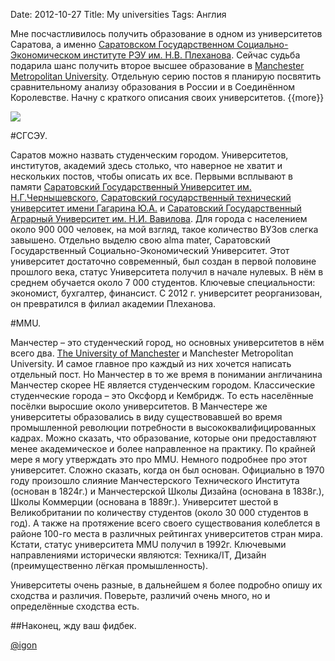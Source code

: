 Date: 2012-10-27 
Title: My universities
Tags: Англия

Мне посчастливилось получить образование в одном из университетов Саратова, а именно [Саратовском Государственном Социально-Экономическом институте РЭУ им. Н.В. Плеханова](http://www.seun.ru "http://www.seun.ru"). Сейчас судьба подарила шанс получить второе высшее образование в [Manchester Metropolitan University](http://www2.mmu.ac.uk "http://www2.mmu.ac.uk"). Отдельную серию постов я планирую посвятить сравнительному анализу образования в России и в Соединённом Королевстве. Начну с краткого описания своих университетов.
{{more}}

![](http://src.sencha.io/https://dl.dropbox.com/u/5371087/ss-mmu.png)

#СГСЭУ.

Саратов можно назвать студенческим городом. Университетов, институтов, академий здесь столько, что наверное не хватит и нескольких постов, чтобы описать их все. Первыми всплывают в памяти [Саратовский Государственный Университет им. Н.Г.Чернышевского](http://www.sgu.ru "http://www.sgu.ru"), [Саратовский государственный технический университет имени Гагарина Ю.А.](http://www.sstu.ru "http://www.sstu.ru") и [Саратовский Государственный Аграрный Университет им. Н.И. Вавилова](http://www.sgau.ru "http://www.sgau.ru"). Для города с населением около 900 000 человек, на мой взгляд, такое количество ВУЗов слегка завышено. 
Отдельно выделю свою alma mater, Саратовский Государственный Социально-Экономический Университет. Этот университет достаточно современный, был создан в первой половине прошлого века, статус Университета получил в начале нулевых. В нём в среднем обучается около 7 000 студентов. Ключевые специальности: экономист, бухгалтер, финансист. С 2012 г. университет реорганизован, он превратился в филиал академии Плеханова.

#MMU.

Манчестер – это студенческий город, но основных университетов в нём всего два. [The University of Manchester](http://www.manchester.ac.uk "http://www.manchester.ac.uk") и Manchester Metropolitan University. И самое главное про каждый из них хочется написать отдельный пост. Но Манчестер в то же время в понимании англичанина Манчестер скорее НЕ является студенческим городом. Классические студенческие города – это Оксфорд и Кембридж. То есть населённые посёлки выросшие около университетов. В Манчестере же университеты образовались в виду существовавшей во время промышленной революции потребности в высококвалифицированных кадрах. Можно сказать, что образование, которые они предоставляют менее академическое и более направленное на практику. По крайней мере я могу утверждать это про MMU.
Немного подробнее про этот университет. Сложно сказать, когда он был основан. Официально в 1970 году произошло слияние Манчестерского Технического Института (основан в 1824г.) и Манчестерской Школы Дизайна (основана в 1838г.), Школы Коммерции (основана в 1889г.). Университет шестой в Великобритании по количеству студентов (около 30 000 студентов в год). А также на протяжение всего своего существования колеблется в районе 100-го места в различных рейтингах университетов стран мира. Кстати, статус университета MMU получил в 1992г. Ключевыми направлениями исторически являются: Техника/IT, Дизайн (преимущественно лёгкая промышленность).

Университеты очень разные, в дальнейшем я более подробно опишу их сходства и различия. Поверьте, различий очень много, но и определённые сходства есть. 

##Наконец, жду ваш фидбек.

[@igon](https://twitter.com/igon "https://twitter.com/igon")
